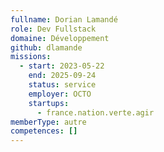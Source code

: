 ```yaml
---
fullname: Dorian Lamandé
role: Dev Fullstack
domaine: Développement
github: dlamande
missions:
  - start: 2023-05-22
    end: 2025-09-24
    status: service
    employer: OCTO
    startups:
      - france.nation.verte.agir
memberType: autre
competences: []
---
```

